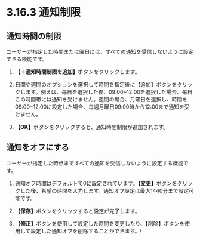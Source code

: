 # 3.16.3 通知制限

## **通知時間の制限**

ユーザーが指定した時間または曜日には、すべての通知を受信しないように設定できる機能です。



1. **【＋通知時間制限を追加】**&#x30DC;タンをクリックします。



2. 日間や週間のオプションを選択して時間を指定後に【追加】ボタンをクリックします。例えば、毎日を選択した後、09:00\~12:00を選択した場合、毎日この時間帯には通知を受けません。週間の場合、月曜日を選択し、時間を09:00\~12:00に設定した場合、毎週月曜日09:00時から12:00まで通知を受けません。



3. **【OK】**&#x30DC;タンをクリックすると、通知時間制限が追加されます。

## **通知をオフにする**

ユーザーが指定した時点まですべての通知を受信しないように設定する機能です。



1. 通知オフ時間はデフォルトで0に設定されています。**【変更】**&#x30DC;タンをクリックした後、希望の時間を入力します。通知オフ設定は最大1440分まで設定可能です。



2. **【保存】**&#x30DC;タンをクリックすると設定が完了します。



3. **【修正】**&#x30DC;タンを使用して設定した時間を変更したり、【削除】ボタンを使用して設定した通知オフを削除することができます。\
